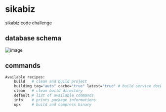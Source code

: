 # sikabiz
sikabiz code challenge
## database schema
![image](https://github.com/user-attachments/assets/28a857e1-71d0-4e98-81b2-4252097ffc1e)

## commands
```sh
Available recipes:
    build   # clean and build project
    buildimg tag="auto" cache="true" latest="true" # build service docker image
    clean   # clean build directory
    default # list of available commands
    info    # prints package informations
    upx     # build and compress binary

```
